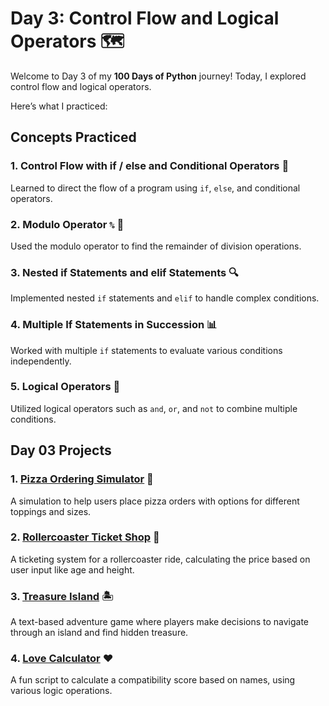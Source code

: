 # Day 3: Control Flow and Logical Operators 🗺️

Welcome to Day 3 of my **100 Days of Python** journey! Today, I explored control flow and logical operators. 

Here’s what I practiced:

## Concepts Practiced

### 1. Control Flow with if / else and Conditional Operators 🔄
Learned to direct the flow of a program using `if`, `else`, and conditional operators.

### 2. Modulo Operator `%` 🔢
Used the modulo operator to find the remainder of division operations.

### 3. Nested if Statements and elif Statements 🔍
Implemented nested `if` statements and `elif` to handle complex conditions.

### 4. Multiple If Statements in Succession 📊
Worked with multiple `if` statements to evaluate various conditions independently.

### 5. Logical Operators 🧩
Utilized logical operators such as `and`, `or`, and `not` to combine multiple conditions.

## Day 03 Projects

### 1. [Pizza Ordering Simulator](Pizza-Order-Project.py) 🍕
A simulation to help users place pizza orders with options for different toppings and sizes.

### 2. [Rollercoaster Ticket Shop](Rollercoaster-ticket-shop.py) 🎢
A ticketing system for a rollercoaster ride, calculating the price based on user input like age and height.

### 3. [Treasure Island](Treasure-Island-Project.py) 🏝️
A text-based adventure game where players make decisions to navigate through an island and find hidden treasure.

### 4. [Love Calculator](Love-calculator-project.py) ❤️
A fun script to calculate a compatibility score based on names, using various logic operations.

